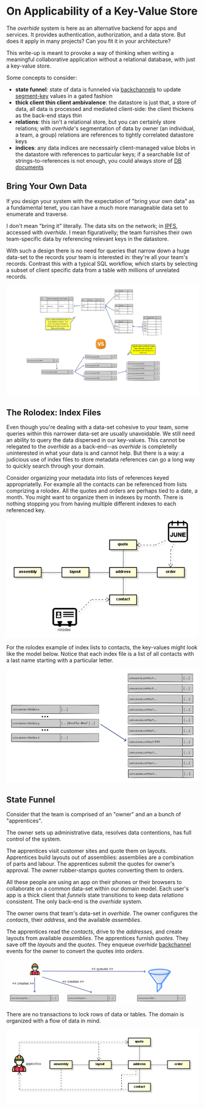 # On Applicability of a Key-Value Store

The *overhide* system is here as an alternative backend for apps and services.  It provides authentication, authorization, and a data store.  But does it apply in many projects?  Can you fit it in your architecture?

This write-up is meant to provoke a way of thinking when writing a meaningful collaborative application without a relational database, with just a key-value store.

Some concepts to consider:

* **state funnel**: state of data is funneled via [backchannels](http://overhide.io/overhide/docs/glossary.html#backchannel-queue) to update [segment-key](http://overhide.io/overhide/docs/glossary.html#segment-key) values in a gated fashion
* **thick client thin client ambivalence**: the datastore is just that, a store of data, all data is processed and mediated client-side: the client thickens as the back-end stays thin
* **relations**: this isn't a relational store, but you can certainly store relations; with *overhide*'s segmentation of data by owner (an individual, a team, a group) relations are references to tightly correlated datastore keys
* **indices**: any data indices are necessairly client-managed value blobs in the datastore with references to particular keys; if a searchable list of strings-to-references is not enough, you could always store of [DB documents](https://github.com/louischatriot/nedb)

## Bring Your Own Data

If you design your system with the expectation of "bring your own data" as a fundamental tenet, you can have a much more manageable data set to enumerate and traverse.

I don't mean "bring it" literally.  The data sits on the network; in [IPFS](https://ipfs.io/), accessed with *overhide*.  I mean figurativelly; the team furnishes their own team-specific data by referencing relevant keys in the datastore.

With such a design there is no need for queries that narrow down a huge data-set to the records your team is interested in: they're all your team's records.  Contrast this with a typical SQL workflow, which starts by selecting a subset of client specific data from a table with millions of unrelated records.

![Huge data set from RDBMS versus key-value document store](images/huge_data_set.png)

## The Rolodex: Index Files

Even though you're dealing with a data-set cohesive to your team, some queries within this narrower data-set are usually unavoidable.  We still need an ability to query the data dispersed in our key-values.  This cannot be relegated to the *overhide* as a back-end--as *overhide* is completelly uninterested in what your data is and cannot help.  But there is a way:  a judicious use of index files to store metadata references can go a long way to quickly search through your domain.

Consider organizing your metadata into lists of references keyed appropriatelly.  For example all the contacts can be referenced from lists comprizing a rolodex.  All the quotes and orders are perhaps tied to a date, a month.  You might want to organize them in indexes by month.  There is nothing stopping you from having multiple different indexes to each referenced key.

![Using index files](images/index_files.png)

For the rolodex example of index lists to contacts, the key-values might look like the model below.  Notice that each index file is a list of all contacts with a last name starting with a particular letter.

![Rolodex](images/rolodex.png)

## State Funnel

Consider that the team is comprised of an "owner" and an a bunch of "apprentices".

The owner sets up administrative data, resolves data contentions, has full control of the system.

The apprentices visit customer sites and quote them on layouts.  Apprentices build layouts out of assemblies: assemblies are a combination of parts and labour.  The apprentices submit the quotes for owner's approval.  The owner rubber-stamps quotes converting them to orders.

All these people are using an app on their phones or their browsers to collaborate on a common data-set within our domain model.  Each user's app is a thick client that *funnels* state transitions to keep data *relations* consistent.  The only back-end is the *overhide* system.

The owner owns that team's data-set in *overhide*.  The owner configures the *contacts*, their *address*, and the available *assemblies*.

The apprentices read the *contacts*, drive to the *addresses*, and create layouts from available *assemblies*.  The apprentices furnish *quotes*.  They save off the *layouts* and the *quotes*.  They enqueue *overhide* [backchannel](http://overhide.io/overhide/docs/glossary.html#backchannel-queue) events for the owner to convert the quotes into *orders*.

![Model of apprentice funneling events.](images/state_funnel.png)

There are no transactions to lock rows of data or tables.  The domain is organized with a flow of data in mind.

![Model of what the apprentice reads and writes](images/apprentice_writes.png)

